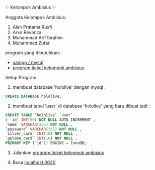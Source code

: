 :sparkles: Kelompok Ambisius :sparkles:

Anggota Kelompok Ambisius:
1. Alan Pratama Rusfi
2. Arva Revanza
3. Muhammad Arif Ibrahim
4. Muhammad Zufar

program yang dibutuhkan:
* [xampp / mysql](https://www.apachefriends.org/download.html)
* [program ticket kelompok ambisius](https://www.mediafire.com/file/rbnnmdmhm71dbvm/event-hololive.exe/file)

Setup Program:


1. membuat database 'hololive' dengan mysql :
```sql
CREATE DATABASE hololive;
```
 

2. membuat tabel 'user' di database 'hololive' yang baru dibuat tadi :
 ```sql
 CREATE TABLE `hololive`.`user` 
 ( `id` INT(50) NOT NULL AUTO_INCREMENT ,
 `name` VARCHAR(255) NOT NULL ,
 `password` VARCHAR(255) NOT NULL ,
 `silver_card` INT(10) NOT NULL ,
 `golden_card` INT(10) NOT NULL ,
 PRIMARY KEY (`id`)) ENGINE = InnoDB;
 ```
 
 3. Jalankan [program ticket kelompok ambisius](https://www.mediafire.com/file/rbnnmdmhm71dbvm/event-hololive.exe/file)
 
 4. Buka [localhost:3030](http://localhost:3030/)
